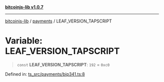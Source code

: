 [**bitcoinjs-lib v1.0.7**](../../../README.md)

***

[bitcoinjs-lib](../../../README.md) / [payments](../README.md) / LEAF\_VERSION\_TAPSCRIPT

# Variable: LEAF\_VERSION\_TAPSCRIPT

> `const` **LEAF\_VERSION\_TAPSCRIPT**: `192` = `0xc0`

Defined in: [ts\_src/payments/bip341.ts:8](https://github.com/sCrypt-Inc/bitcoinjs-lib/blob/e3b2d1c4c35cd925f8b17063dc9eb0300cab46a2/ts_src/payments/bip341.ts#L8)
